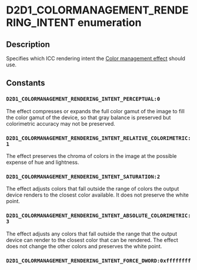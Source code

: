 # D2D1_COLORMANAGEMENT_RENDERING_INTENT enumeration

## Description

Specifies which ICC rendering intent the [Color management effect](https://learn.microsoft.com/windows/desktop/Direct2D/color-management) should use.

## Constants

### `D2D1_COLORMANAGEMENT_RENDERING_INTENT_PERCEPTUAL:0`

The effect compresses or expands the full color gamut of the image to fill the color gamut of the device,
so that gray balance is preserved but colorimetric accuracy may not be preserved.

### `D2D1_COLORMANAGEMENT_RENDERING_INTENT_RELATIVE_COLORIMETRIC:1`

The effect preserves the chroma of colors in the image at the possible expense of hue and lightness.

### `D2D1_COLORMANAGEMENT_RENDERING_INTENT_SATURATION:2`

The effect adjusts colors that fall outside the range of colors the output device renders to the closest color available. It does not preserve the white point.

### `D2D1_COLORMANAGEMENT_RENDERING_INTENT_ABSOLUTE_COLORIMETRIC:3`

The effect adjusts any colors that fall outside the range that the output device can render to the closest color that can be rendered. The effect does not change the other colors and preserves the white point.

### `D2D1_COLORMANAGEMENT_RENDERING_INTENT_FORCE_DWORD:0xffffffff`